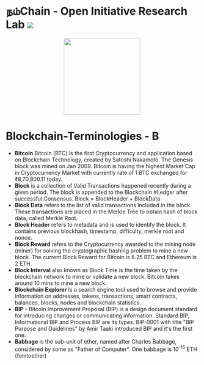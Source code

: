 # நம்Chain - Open Initiative Research Lab ![](https://img.shields.io/badge/Project-Nam-ff69b4.svg)

<p align="center">
<img src="https://1.bp.blogspot.com/-0SArWfduw68/XkxV8EmBBcI/AAAAAAAAABw/h9aWSWbm0J4kilgn3xddzQ3PdoP-e3RZgCLcBGAsYHQ/s1600/SAVE_20200127_132431.jpg" width="200" align="center">
</p>  

# Blockchain-Terminologies - B
- **Bitcoin** Bitcoin (BTC) is the first Cryptocurrency and application based on Blockchain Technology, created by Satoshi Nakamoto. The Genesis block was mined on Jan 2009. Bitcoin is having the highest Market Cap in Cryptocurrency Market with currently rate of 1 BTC exchanged for ₹8,70,800.11 today.
- **Block** is a collection of Valid Transactions happened recently during a given period. The block is appended to the Blockchain #Ledger after successful Consensus.
Block = BlockHeader + BlockData
- **Block Data** refers to the list of valid transactions included in the block. These transactions are placed in the Merkle Tree to obtain hash of block data, called Merkle Root.
- **Block Header** refers to metadata and is used to identify the block. It contains previous blockhash, timestamp, difficulty, merkle root and nonce. 
- **Block Reward** refers to the Cryptocurrency awarded to the mining node (miner) for solving the cryptographic hashing problem to mine a new block. The current Block Reward for Bitcoin is 6.25 BTC and Ethereum is 2 ETH.
- **Block Interval** also known as Block Time is the time taken by the blockchain network to mine or validate a new block. Bitcoin takes around 10 mins to mine a new block.
- **Blockchain Explorer** is a search engine tool used to browse and provide information on addresses, tokens, transactions, smart contracts, balances, blocks, nodes and blockchain statistics.
- **BIP** - Bitcoin Improvement Proposal (BIP) is a design document standard for introducing changes or communicating information. Standard BIP, Informational BIP and Process BIP are its types. BIP-0001 with title "BIP Purpose and Guidelines" by Amir Taaki introduced BIP and it's the first one. 
- **Babbage** is the sub-unit of ether, named after Charles Babbage, considered by some as "Father of Computer". One babbage is 10<sup>-15</sup> ETH (femtoether)
